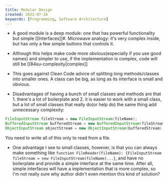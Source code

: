 ```yaml
---
title: Modular Design
created: 2022-07-26
keywords: [Programming, Software Architecture]
---
```


- A good module is a deep module: one that has powerful functionality but simple [[Interfaces]]#. Microwave analogy: it's very complex inside, but has only a few simple buttons that controls it.
- Although this helps make code more obvious(especially if you use good names) and simpler to use, if the implementation is complex, code will still be [[84su-complexity|complex]]
- This goes against Clean Code advice of splitting long methods/classes into smaller ones. A class can be big, as long as its interface is small and obvious.

- Disadvantages of having a bunch of small classes and methods are that 1. there's a lot of boilerplate and 2. it is easier to work with a small class, but a lot of small classes that really do(or help do) the same thing add unnecessary complexity:

```java
FileInputStream fileStream = new FileInputStream(fileName);
BufferedInputStream bufferedStream = new BufferedInputStream(fileStream);
ObjectInputStream objectStream = new ObjectInputStream(bufferedStream);
```

You need to write all of this only to read from a file.

- One advantage I see to small classes, however, is that you can always make something like `function FileReader(fileName): {FileInputStream fileStream = new FileInputStream(fileName)...}`, and have no boilerplate and provide a simple interface at the same time. After all, simple interfaces will have a implementation that is more complex, so I'm not really sure why author didn't even mention this kind of solution?
